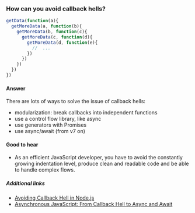 ### How can you avoid callback hells?

```js
getData(function(a){  
  getMoreData(a, function(b){
    getMoreData(b, function(c){ 
      getMoreData(c, function(d){ 
        getMoreData(d, function(e){ 
          //  ...
        })
      })
    })
  })
})
```

#### Answer

There are lots of ways to solve the issue of callback hells:

* modularization: break callbacks into independent functions
* use a control flow library, like async
* use generators with Promises
* use async/await (from v7 on)

#### Good to hear

* As an efficient JavaScript developer, you have to avoid the constantly growing indentation level, produce clean and readable code and be able to handle complex flows.

##### Additional links

* [Avoiding Callback Hell in Node.js](http://stackabuse.com/avoiding-callback-hell-in-node-js/)
* [Asynchronous JavaScript: From Callback Hell to Async and Await](https://blog.hellojs.org/asynchronous-javascript-from-callback-hell-to-async-and-await-9b9ceb63c8e8)

<!-- tags: (node, javascript) -->

<!-- expertise: (2) -->
